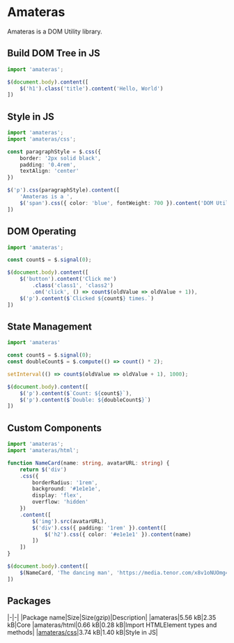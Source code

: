 # Amateras
Amateras is a DOM Utility library.

## Build DOM Tree in JS
```ts
import 'amateras';

$(document.body).content([
    $('h1').class('title').content('Hello, World')
])
```

## Style in JS
```ts
import 'amateras';
import 'amateras/css';

const paragraphStyle = $.css({
    border: '2px solid black',
    padding: '0.4rem',
    textAlign: 'center'
})

$('p').css(paragraphStyle).content([
    'Amateras is a ', 
    $('span').css({ color: 'blue', fontWeight: 700 }).content('DOM Utility Library.')
])
```

## DOM Operating
```ts
import 'amateras';

const count$ = $.signal(0);

$(document.body).content([
    $('button').content('Click me')
        .class('class1', 'class2')
        .on('click', () => count$(oldValue => oldValue + 1)),
    $('p').content($`Clicked ${count$} times.`)
])
```

## State Management
```ts
import 'amateras'

const count$ = $.signal(0);
const doubleCount$ = $.compute(() => count() * 2);

setInterval(() => count$(oldValue => oldValue + 1), 1000);

$(document.body).content([
    $('p').content($`Count: ${count$}`),
    $('p').content($`Double: ${doubleCount$}`)
])
```

## Custom Components
```ts
import 'amateras';
import 'amateras/html';

function NameCard(name: string, avatarURL: string) {
    return $('div')
    .css({ 
        borderRadius: '1rem', 
        background: '#1e1e1e', 
        display: 'flex', 
        overflow: 'hidden'
    })
    .content([
        $('img').src(avatarURL),
        $('div').css({ padding: '1rem' }).content([
            $('h2').css({ color: '#e1e1e1' }).content(name)
        ])
    ])
}

$(document.body).content([
    $(NameCard, 'The dancing man', 'https://media.tenor.com/x8v1oNUOmg4AAAAM/rickroll-roll.gif')
])
```

## Packages
|-|-|
|Package name|Size|Size(gzip)|Description|
|amateras|5.56 kB|2.35 kB|Core
|amateras/html|0.66 kB|0.28 kB|Import HTMLElement types and methods|
|[amateras/css](./ext/css/README.md)|3.74 kB|1.40 kB|Style in JS|